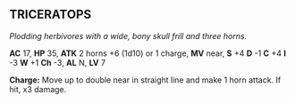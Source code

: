 ## TRICERATOPS

_Plodding herbivores with a wide, bony skull frill and three horns._

**AC** 17, **HP** 35, **ATK** 2 horns +6 (1d10) or 1 charge, **MV** near, **S** +4 **D** -1 **C** +4 **I** -3 **W** +1 **Ch** -3, **AL** N, **LV** 7

**Charge:** Move up to double near in straight line and make 1 horn attack. If hit, x3 damage.

